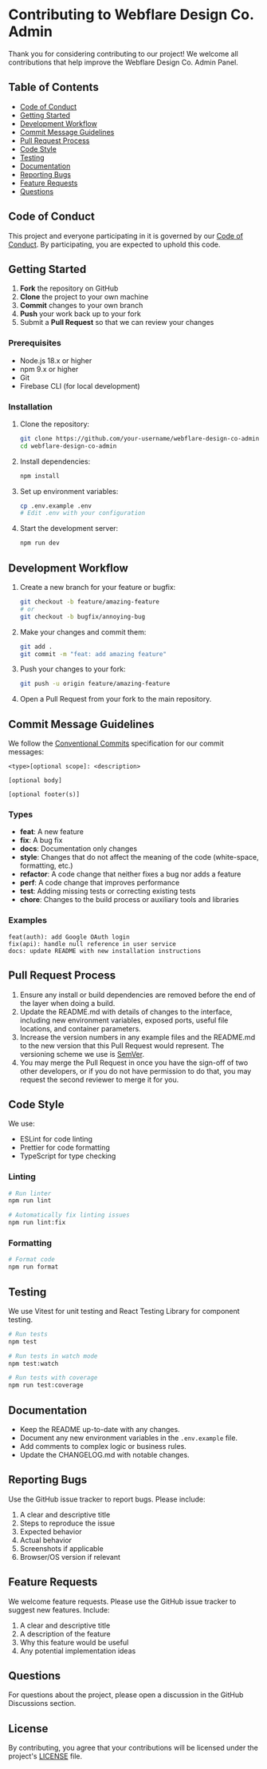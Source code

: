 # Contributing to Webflare Design Co. Admin

Thank you for considering contributing to our project! We welcome all contributions that help improve the Webflare Design Co. Admin Panel.

## Table of Contents

- [Code of Conduct](#code-of-conduct)
- [Getting Started](#getting-started)
- [Development Workflow](#development-workflow)
- [Commit Message Guidelines](#commit-message-guidelines)
- [Pull Request Process](#pull-request-process)
- [Code Style](#code-style)
- [Testing](#testing)
- [Documentation](#documentation)
- [Reporting Bugs](#reporting-bugs)
- [Feature Requests](#feature-requests)
- [Questions](#questions)

## Code of Conduct

This project and everyone participating in it is governed by our [Code of Conduct](CODE_OF_CONDUCT.md). By participating, you are expected to uphold this code.

## Getting Started

1. **Fork** the repository on GitHub
2. **Clone** the project to your own machine
3. **Commit** changes to your own branch
4. **Push** your work back up to your fork
5. Submit a **Pull Request** so that we can review your changes

### Prerequisites

- Node.js 18.x or higher
- npm 9.x or higher
- Git
- Firebase CLI (for local development)

### Installation

1. Clone the repository:
   ```bash
   git clone https://github.com/your-username/webflare-design-co-admin.git
   cd webflare-design-co-admin
   ```

2. Install dependencies:
   ```bash
   npm install
   ```

3. Set up environment variables:
   ```bash
   cp .env.example .env
   # Edit .env with your configuration
   ```

4. Start the development server:
   ```bash
   npm run dev
   ```

## Development Workflow

1. Create a new branch for your feature or bugfix:
   ```bash
   git checkout -b feature/amazing-feature
   # or
   git checkout -b bugfix/annoying-bug
   ```

2. Make your changes and commit them:
   ```bash
   git add .
   git commit -m "feat: add amazing feature"
   ```

3. Push your changes to your fork:
   ```bash
   git push -u origin feature/amazing-feature
   ```

4. Open a Pull Request from your fork to the main repository.

## Commit Message Guidelines

We follow the [Conventional Commits](https://www.conventionalcommits.org/) specification for our commit messages:

```
<type>[optional scope]: <description>

[optional body]

[optional footer(s)]
```

### Types

- **feat**: A new feature
- **fix**: A bug fix
- **docs**: Documentation only changes
- **style**: Changes that do not affect the meaning of the code (white-space, formatting, etc.)
- **refactor**: A code change that neither fixes a bug nor adds a feature
- **perf**: A code change that improves performance
- **test**: Adding missing tests or correcting existing tests
- **chore**: Changes to the build process or auxiliary tools and libraries

### Examples

```
feat(auth): add Google OAuth login
fix(api): handle null reference in user service
docs: update README with new installation instructions
```

## Pull Request Process

1. Ensure any install or build dependencies are removed before the end of the layer when doing a build.
2. Update the README.md with details of changes to the interface, including new environment variables, exposed ports, useful file locations, and container parameters.
3. Increase the version numbers in any example files and the README.md to the new version that this Pull Request would represent. The versioning scheme we use is [SemVer](http://semver.org/).
4. You may merge the Pull Request in once you have the sign-off of two other developers, or if you do not have permission to do that, you may request the second reviewer to merge it for you.

## Code Style

We use:
- ESLint for code linting
- Prettier for code formatting
- TypeScript for type checking

### Linting

```bash
# Run linter
npm run lint

# Automatically fix linting issues
npm run lint:fix
```

### Formatting

```bash
# Format code
npm run format
```

## Testing

We use Vitest for unit testing and React Testing Library for component testing.

```bash
# Run tests
npm test

# Run tests in watch mode
npm test:watch

# Run tests with coverage
npm run test:coverage
```

## Documentation

- Keep the README up-to-date with any changes.
- Document any new environment variables in the `.env.example` file.
- Add comments to complex logic or business rules.
- Update the CHANGELOG.md with notable changes.

## Reporting Bugs

Use the GitHub issue tracker to report bugs. Please include:

1. A clear and descriptive title
2. Steps to reproduce the issue
3. Expected behavior
4. Actual behavior
5. Screenshots if applicable
6. Browser/OS version if relevant

## Feature Requests

We welcome feature requests. Please use the GitHub issue tracker to suggest new features. Include:

1. A clear and descriptive title
2. A description of the feature
3. Why this feature would be useful
4. Any potential implementation ideas

## Questions

For questions about the project, please open a discussion in the GitHub Discussions section.

## License

By contributing, you agree that your contributions will be licensed under the project's [LICENSE](LICENSE) file.
